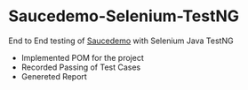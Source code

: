 # Saucedemo-Selenium-TestNG

End to End testing of [Saucedemo](https://www.saucedemo.com/v1/index.html) with Selenium Java TestNG
- Implemented POM for the project
- Recorded Passing of Test Cases
- Genereted Report

